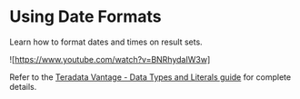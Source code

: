 # Using Date Formats

Learn how to format dates and times on result sets. 

![https://www.youtube.com/watch?v=BNRhydaIW3w]

Refer to the [Teradata Vantage - Data Types and Literals guide](https://docs.teradata.com/search/documents?query=Teradata+Vantage%25E2%2584%25A2+-+Data+Types+and+Literals&sort=last_update&virtual-field=title_only&content-lang=) for complete details.